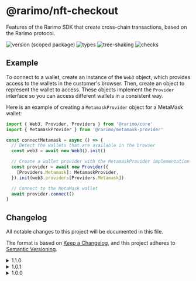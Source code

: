 # @rarimo/nft-checkout
Features of the Rarimo SDK that create cross-chain transactions, based on the Rarimo protocol.

![version (scoped package)](https://badgen.net/npm/v/@rarimo/nft-checkout)
![types](https://badgen.net/npm/types/@rarimo/nft-checkout)
![tree-shaking](https://badgen.net/bundlephobia/tree-shaking/@rarimo/nft-checkout)
![checks](https://badgen.net/github/checks/distributed-lab/web-kit/main)

## Example

To connect to a wallet, create an instance of the `Web3` object, which provides access to the wallets in the customer's browser.
Then, create an object to represent the wallet to access.
These objects implement the `Provider` interface so you can access different wallets in a consistent way.

Here is an example of creating a `MetamaskProvider` object for a MetaMask wallet:

```js
import { Web3, Provider, Providers } from '@rarimo/core'
import { MetamaskProvider } from '@rarimo/metamask-provider'

const connectMetamask = async () => {
  // Detect the wallets that are available in the browser
  const web3 = await new Web3().init()

  // Create a wallet provider with the MetamaskProvider implementation
  const provider = await new Provider({
    [Providers.Metamask]: MetamaskProvider,
  }).init(web3.providers[Providers.Metamask])

  // Connect to the MetaMask wallet
  await provider.connect()
}
```

## Changelog
All notable changes to this project will be documented in this file.

The format is based on [Keep a Changelog](https://keepachangelog.com/en/1.0.0/),
and this project adheres to [Semantic Versioning](https://semver.org/spec/v2.0.0.html).

<details><summary>1.1.0</summary>
  <h4>Added</h4>
  <ul>
    <li>`createCheckoutOperation` function simplifies create NFT checkout operation.</li>
  </ul>
  <h4>Changed</h4>
  <ul>
    <li>Moved to the new swap contracts</li>
  </ul>
  <h4>Fixed</h4>
  <ul>
    <li>Approving non swap contract address, which cause error "transfer amount exceeds spender allowance"</li>
  </ul>
</details>
<details><summary>1.0.1</summary>
  <h4>Added</h4>
  <ul>
    <li>`events` dependency to resolve a Node emulation issue for use in packagers such as Vite</li>
  </ul>
</details>
<details><summary>1.0.0</summary>
  <h4>Under the hood changes</h4>
  <ul>
    <li>Initiated package</li>
  </ul>
</details>

